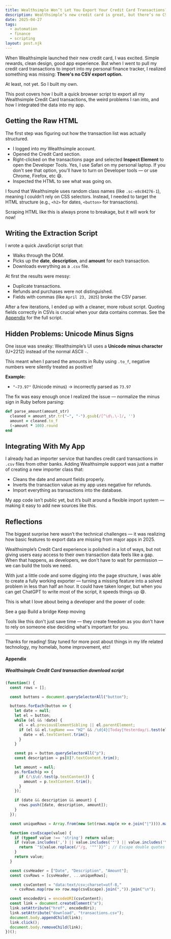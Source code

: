 ```yaml
---
title: Wealthsimple Won’t Let You Export Your Credit Card Transactions? Here's How I Did It Anyway
description: Wealthsimple’s new credit card is great, but there’s no CSV export yet. Here’s how I built a custom browser script to export my transactions and integrate them into my app.
date: 2025-04-27
tags: 
  - automation
  - finance
  - scripting
layout: post.njk
---
```


When Wealthsimple launched their new credit card, I was excited. Simple rewards, clean design, good app experience. But when I went to pull my credit card transactions to import into my personal finance tracker, I realized something was missing: **There's no CSV export option.**

At least, not yet. So I built my own.

This post covers how I built a quick browser script to export all my Wealthsimple Credit Card transactions, the weird problems I ran into, and how I integrated the data into my app.

## Getting the Raw HTML

The first step was figuring out how the transaction list was actually structured.

- I logged into my Wealthsimple account.
- Opened the Credit Card section.
- Right-clicked on the transactions page and selected **Inspect Element** to open the Developer Tools. Yes, I use Safari on my personal laptop. If you don't see that option, you'll have to turn on Developer tools — or use Chrome, Firefox, etc 😄.
- Inspected the HTML to see what was going on.

I found that Wealthsimple uses random class names (like `.sc-e8c84276-1`), meaning I couldn’t rely on CSS selectors. Instead, I needed to target the HTML structure (e.g., `<h2>` for dates, `<button>` for transactions).

Scraping HTML like this is always prone to breakage, but it will work for now!

## Writing the Extraction Script

I wrote a quick JavaScript script that:
- Walks through the DOM.
- Picks up the **date**, **description**, and **amount** for each transaction.
- Downloads everything as a `.csv` file.

At first the results were messy:
- Duplicate transactions.
- Refunds and purchases were not distinguished.
- Fields with commas (like `April 23, 2025`) broke the CSV parser.

After a few iterations, I ended up with a cleaner, more robust script. Quoting fields correctly in CSVs is crucial when your data contains commas. See the [Appendix](#wealthsimple-credit-card-transaction-download-script) for the full script.

## Hidden Problems: Unicode Minus Signs

One issue was sneaky: Wealthsimple’s UI uses a **Unicode minus character** (U+2212) instead of the normal ASCII `-`.

This meant when I parsed the amounts in Ruby using `.to_f`, negative numbers were silently treated as positive!

**Example:**
- `"−73.97"` (Unicode minus) → incorrectly parsed as `73.97`

The fix was easy enough once I realized the issue — normalize the minus sign in Ruby before parsing:

```ruby
def parse_amount(amount_str)
  cleaned = amount_str.tr("−", "-").gsub(/[^\d\.\-]/, '')
  amount = cleaned.to_f
  (-amount * 100).round
end
```

## Integrating With My App

I already had an importer service that handles credit card transactions in `.csv` files from other banks. Adding Wealthsimple support was just a matter of creating a new importer class that:

- Cleans the date and amount fields properly.
- Inverts the transaction value as my app uses negative for refunds.
- Import everything as transactions into the database.

My app code isn’t public yet, but it’s built around a flexible import system — making it easy to add new sources like this.

## Reflections

The biggest surprise here wasn’t the technical challenges — it was realizing how basic features to export data are missing from major apps in 2025.

Wealthsimple’s Credit Card experience is polished in a lot of ways, but not giving users easy access to their own transaction data feels like a gap. When that happens, as developers, we don't have to wait for permission — we can build the tools we need.

With just a little code and some digging into the page structure, I was able to create a fully working exporter — turning a missing feature into a solved problem in less than half an hour. It could have taken longer, but when you can get ChatGPT to write most of the script, it speeds things up 😄.

This is what I love about being a developer and the power of code:

See a gap
Build a bridge
Keep moving

Tools like this don't just save time — they create freedom as you don't have to rely on someone else deciding what's important for you.

---

Thanks for reading! Stay tuned for more post about things in my life related technology, my homelab, home improvement, etc!

#### Appendix

##### Wealthsimple Credit Card transaction download script
```javascript
(function() {
  const rows = [];

  const buttons = document.querySelectorAll("button");

  buttons.forEach(button => {
    let date = null;
    let el = button;
    while (el && !date) {
      el = el.previousElementSibling || el.parentElement;
      if (el && el.tagName === "H2" && /\d{4}|Today|Yesterday/i.test(el.textContent)) {
        date = el.textContent.trim();
      }
    }

    const ps = button.querySelectorAll("p");
    const description = ps[0]?.textContent.trim();

    let amount = null;
    ps.forEach(p => {
      if (/\$\d/.test(p.textContent)) {
        amount = p.textContent.trim();
      }
    });

    if (date && description && amount) {
      rows.push([date, description, amount]);
    }
  });

  const uniqueRows = Array.from(new Set(rows.map(e => e.join("|")))).map(r => r.split("|"));

  function csvEscape(value) {
    if (typeof value !== 'string') return value;
    if (value.includes(',') || value.includes('"') || value.includes('\n')) {
      return `"${value.replace(/"/g, '""')}"`; // Escape double quotes by doubling them
    }
    return value;
  }

  const csvHeader = ["Date", "Description", "Amount"];
  const csvRows = [csvHeader, ...uniqueRows];

  const csvContent = "data:text/csv;charset=utf-8,"
    + csvRows.map(row => row.map(csvEscape).join(",")).join("\n");

  const encodedUri = encodeURI(csvContent);
  const link = document.createElement("a");
  link.setAttribute("href", encodedUri);
  link.setAttribute("download", "transactions.csv");
  document.body.appendChild(link);
  link.click();
  document.body.removeChild(link);
})();
```